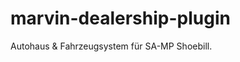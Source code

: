 marvin-dealership-plugin
========================

Autohaus &amp; Fahrzeugsystem für SA-MP Shoebill.
